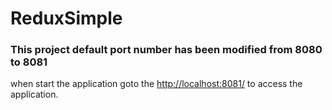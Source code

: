 # ReduxSimple


### This project default port number has been modified from 8080 to 8081

when start the application goto the [http://localhost:8081/](http://localhost:8081/) to access the application.

